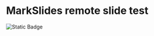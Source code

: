 # MarkSlides remote slide test

![Static Badge](https://img.shields.io/badge/show_on-markslides-purple?style=for-the-badge&color=AD00FF&link=https%3A%2F%2Fmarkslides.ai%2Fpublic%2Fremote-slide%2F%3Furl%3Dhttps%3A%2F%2Fraw.githubusercontent.com%2Fsoaple%2Fmarkslides-files%2Fmain%2FSHOWME.md)
